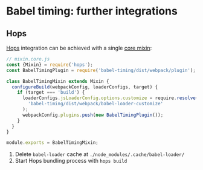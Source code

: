# Babel timing: further integrations

## Hops

[Hops](https://github.com/xing/hops) integration can be achieved with a single [core mixin](https://github.com/xing/hops#mixins):

```js
// mixin.core.js
const {Mixin} = require('hops');
const BabelTimingPlugin = require('babel-timing/dist/webpack/plugin');

class BabelTimingMixin extends Mixin {
  configureBuild(webpackConfig, loaderConfigs, target) {
    if (target === 'build') {
      loaderConfigs.jsLoaderConfig.options.customize = require.resolve(
        'babel-timing/dist/webpack/babel-loader-customize'
      );
      webpackConfig.plugins.push(new BabelTimingPlugin());
    }
  }
}

module.exports = BabelTimingMixin;
```

1. Delete `babel-loader` cache at `./node_modules/.cache/babel-loader/`
2. Start Hops bundling process with `hops build`
